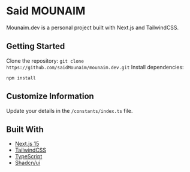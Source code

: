 # Said MOUNAIM

Mounaim.dev is a personal project built with Next.js and TailwindCSS.

## Getting Started

Clone the repository: `git clone https://github.com/saidMounaim/mounaim.dev.git`
Install dependencies:

```
npm install
```

## Customize Information

Update your details in the `/constants/index.ts` file.

## Built With

- [Next.js 15](https://nextjs.org/)
- [TailwindCSS](https://tailwindcss.com/)
- [TypeScript](https://www.typescriptlang.org/)
- [Shadcn/ui](https://ui.shadcn.com/)
